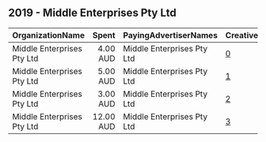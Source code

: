 ## 2019 - Middle Enterprises Pty Ltd 
|OrganizationName|Spent|PayingAdvertiserNames|CreativeUrls|Impressions|Genders|AgeBrackets|CountryCodes|BillingAddresses|CandidateBallotInformation|
|:---|---:|:---|:---|---:|:---|:---|:---|:---|:---|
|Middle Enterprises Pty Ltd|4.00 AUD|Middle Enterprises Pty Ltd|[0](https://www.snap.com/political-ads/asset/56099dc7beb7dea36e22cc4ea07610db6b168981112f02ee4c5a97a129fb672c?mediaType=png)|859|||united states|AU||
|Middle Enterprises Pty Ltd|5.00 AUD|Middle Enterprises Pty Ltd|[1](https://www.snap.com/political-ads/asset/624db69346de4c1e16d8389c4e9370c9852e0cd74037b828d618a9a923c95351?mediaType=png)|1,241|||united states|AU||
|Middle Enterprises Pty Ltd|3.00 AUD|Middle Enterprises Pty Ltd|[2](https://www.snap.com/political-ads/asset/6df189b45ffb545076a6f910a0315dc5a46f7cf0b76a6e9068d5f73662686582?mediaType=png)|721|||united states|AU||
|Middle Enterprises Pty Ltd|12.00 AUD|Middle Enterprises Pty Ltd|[3](https://www.snap.com/political-ads/asset/69a5ed38cdf135b225686b723055ac4f4a2c63d54622cc41ece079bbb6c017e6?mediaType=png)|3,132|||united states|AU||
